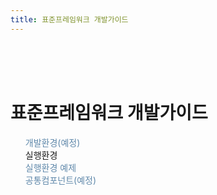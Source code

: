 ```yaml
---
title: 표준프레임워크 개발가이드
---
```


<br>
<br>
<br>



<div class='mainLayout'>
    <h1>표준프레임워크 개발가이드</h1>
    <ul>
        <li style='list-style:none;'>
            <a href="/egovframe-docs/egovframe-development/" style="text-decoration:none; color:#5f88aa;">
              개발환경(예정) <i class="fas fa-arrow-alt-circle-right ms-2"></i>
            </a>
        </li>
        <li style='list-style:none'>
            <a href="/egovframe-docs/egovframe-runtime/" style="text-decoration:none;c color:#5f88aa;">
              실행환경 <i class="fas fa-arrow-alt-circle-right ms-2"></i>
            </a>
        </li>
        <li style='list-style:none'>
            <a href="/egovframe-docs/runtime-example/" style="text-decoration:none; color:#5f88aa;">
              실행환경 예제 <i class="fas fa-arrow-alt-circle-right ms-2"></i>
            </a>
        </li>
        <li style='list-style:none'>
            <a href="/egovframe-docs/common-component/" style="text-decoration:none; color:#5f88aa;">
              공통컴포넌트(예정) <i class="fas fa-arrow-alt-circle-right  ms-2"></i>
            </a>
        </li>
    </ul>
</div>


